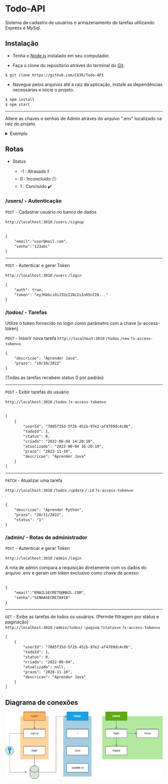 # Todo-API

Sistema de cadastro de usuários e armazenamento de tarefas utilizando Express e MySql.

## Instalação

- Tenha o [Node.js](https://nodejs.dev/) instalado em seu computador.

- Faça o clone do repositório atráves do terminal do [Git](https://git-scm.com/downloads).

```
$ git clone https://github.com/C836/Todo-API
```

- Navegue pelos arquivos até a raiz da aplicação, instale as dependências necessárias e inicie o projeto.

```
$ npm install
$ npm start
```

---

Altere as chaves e senhas de Admin atráves do arquivo ".env" localizado na raiz do projeto.

<details>
<summary>Exemplo</summary>

```

ACCESS_TOKEN_SECRET = 0ede4e03bb4b70673edc...
ADMIN_TOKEN_SECRET = 445D8F466ABA5E6E673C...


PASSWORDHASH = AE548942A...


HOST = localhost
PORT = 3306
USER = root
PASSWORD = senha
DATABASE = todos


ADMIN_EMAIL = EMAILSECRETO@MAIL.COM
ADMIN_PASS = SENHASECRETA918
```

</details>

## Rotas

* Status

    - -1 : Atrasado :exclamation:
    - 0 : Inconcluído :clock3:
    - 1 : Concluido :heavy_check_mark:


### /users/ - Autenticação

<code>POST</code> - Cadastrar usuário no banco de dados

<code>http://localhost:3010</code> <code>/users</code> <code>/signup</code>
```

{
    "email":"user@mail.com",
    "senha":"123abc"
}
```

---

<code>POST</code> - Autenticar e gerar Token

<code>http://localhost:3010</code> <code>/users</code> <code>/login</code>

```
{
    "auth": true,
    "token": "eyJhbGciOiJIUzI1NiIsInR5cCI6..."
}
```

### /todos/ - Tarefas

Utilize o token fornecido no login como parâmetro com a chave [x-access-token]

<code>POST</code> - Inserir nova tarefa
<code>http://localhost:3010</code> <code>/todos</code> <code>/new</code> <code>?x-access-token=x</code>

```
{
    "descricao": "Aprender Java",
    "prazo": "10/10/2022"
}
```

(Todas as tarefas recebem status 0 por padrão)

---

<code>POST</code> - Exibir tarefas do usuário

<code>http://localhost:3010</code> <code>/todos</code> <code>?x-access-token=x</code>

```

[
    {
        "userId": "70d5f35d-5f2b-451b-97e2-af4789dc4c8b",
        "todoId": 1,
        "status": 0,
        "criado": "2022-06-04 14:20:10",
        "atualizado": "2022-06-04 16:20:10",
        "prazo": "2022-11-10",
        "descricao": "Aprender Java"
    }
]
```

---

<code>PATCH</code> - Atualizar uma tarefa

<code>http://localhost:3010</code> <code>/todos</code> <code>/update</code> <code>/:id</code> <code>?x-access-token=x</code>
```

{
    "descricao": "Aprender Python",
    "prazo": "20/11/2022",
    "status": "1"
}
```

### /admin/ - Rotas de administrador

<code>POST</code> - Autenticar e gerar Token

<code>http://localhost:3010</code> <code>/admin</code> <code>/login</code>

A rota de admin compara a requisição diretamente com os dados do arquivo .env e geram um token exclusivo como chave de acesso

```

{
    "email":"EMAILSECRETO@MAIL.COM",
    "senha":"SENHASECRETA918"
}
```

---

<code>GET</code> - Exibe as tarefas de todos os usuários. (Permite filtragem por status e paginação)</br>
<code>http://localhost:3010</code> <code>/admin/todos/</code> <code>:pagina</code> <code>?status=x</code> <code>?x-access-token=x</code>

```
[
    {
        "userId": "70d5f35d-5f2b-451b-97e2-af4789dc4c8b",
        "todoId": 1,
        "status": 0,
        "criado": "2022-06-04",
        "atualizado": null,
        "prazo": "2020-11-10",
        "descricao": "Aprender Java"
    }
]
```
## Diagrama de conexões

![diagrama](./src/asssets/diagram.png)